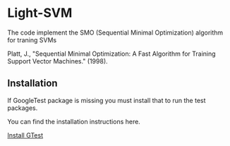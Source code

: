 Light-SVM
=========

The code implement the SMO (Sequential Minimal Optimization) algorithm for traning SVMs

Platt, J., "Sequential Minimal Optimization: A Fast Algorithm for Training Support Vector Machines." (1998).

## Installation 

If GoogleTest package is missing you must install that to run the test
packages. 

You can find the installation instructions here. 

[Install GTest](tools/install_gtest.md)

